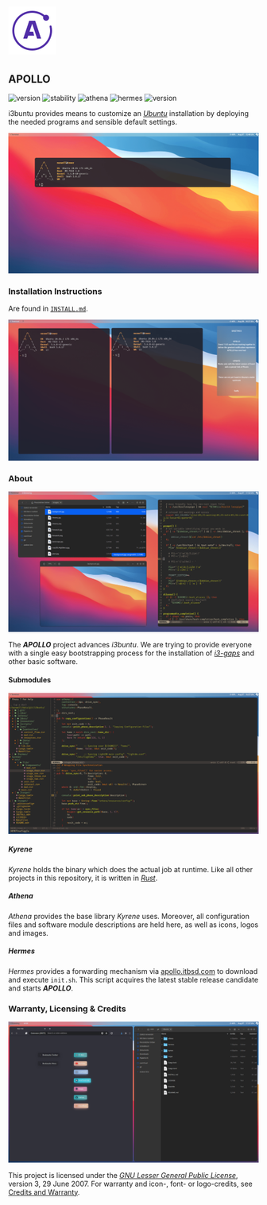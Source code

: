 # ![Apollo Logo](athena/docs/apollo_logo.png)

## APOLLO

![version](https://img.shields.io/badge/version-v2.0.0-1A1D23.svg) ![stability](https://img.shields.io/badge/stability-stable-FBB444.svg) ![athena](https://img.shields.io/badge/athena-v0.2.5-2B303B.svg) ![hermes](https://img.shields.io/badge/hermes-v0.1.2-434c5e.svg) ![version](https://img.shields.io/badge/kyrene-v0.4.0-5E6A82.svg)

[//]: # (Main README in /)
[//]: # (version 0.2.2)

i3buntu provides means to customize an [_Ubuntu_](https://ubuntu.com/) installation by deploying the needed programs and sensible default settings.

![Desktop Theme](athena/docs/desktop_shell.png)

### Installation Instructions

Are found in [`INSTALL.md`](INSTALL.md).

![Notifications](athena/docs/notifications.png)

### About

![Collage 1](athena/docs/collage_1.png)

The ***APOLLO*** project advances _i3buntu_. We are trying to provide everyone with a single easy bootstrapping process for the installation of [_i3-gaps_](https://github.com/Airblader/i3) and other basic software.

#### Submodules

![NeoVim](athena/docs/neovim.png)

##### _Kyrene_

_Kyrene_ holds the binary which does the actual job at runtime. Like all other projects in this repository, it is written in [_Rust_](https://www.rust-lang.org/).

##### _Athena_

_Athena_ provides the base library _Kyrene_ uses. Moreover, all configuration files and software module descriptions are held here, as well as icons, logos and images.

##### _Hermes_

_Hermes_ provides a forwarding mechanism via [apollo.itbsd.com](https://apollo.itbsd.com) to download and execute `init.sh`. This script acquires the latest stable release candidate and starts ***APOLLO***.

### Warranty, Licensing & Credits

![Collage 2](athena/docs/collage_2.png)

This project is licensed under the [_GNU Lesser General Public License_](LICENSE), version 3, 29 June 2007. For warranty and icon-, font- or logo-credits, see [Credits and Warranty](athena/docs/cws.md).
